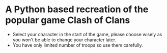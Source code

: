 # A Python based recreation of the popular game Clash of Clans
* Select your character in the start of the game, please choose wisely as you won't be able to change your character later.
* You have only limited number of troops so use them carefully.
